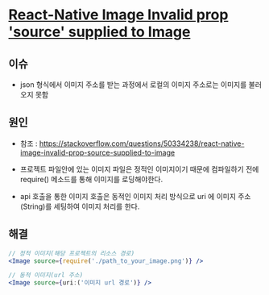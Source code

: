 # [React-Native Image Invalid prop 'source' supplied to Image](https://stackoverflow.com/questions/50334238/react-native-image-invalid-prop-source-supplied-to-image)

## 이슈

- json 형식에서 이미지 주소를 받는 과정에서 로컬의 이미지 주소로는 이미지를 불러오지 못함

## 원인

- 참조 : https://stackoverflow.com/questions/50334238/react-native-image-invalid-prop-source-supplied-to-image

- 프로젝트 파일안에 있는 이미지 파일은 정적인 이미지이기 때문에 컴파일하기 전에 require() 메소드를 통해 이미지를 로딩해야한다. 
- api 호출을 통한 이미지 호출은 동적인 이미지 처리 방식으로 uri 에 이미지 주소(String)를 세팅하여 이미지 처리를 한다.

## 해결

```jsx
// 정적 이미지(해당 프로젝트의 리소스 경로)
<Image source={require('./path_to_your_image.png')} />
```

```jsx
// 동적 이미지(url 주소)
<Image source={uri:('이미지 url 경로')} />
```

